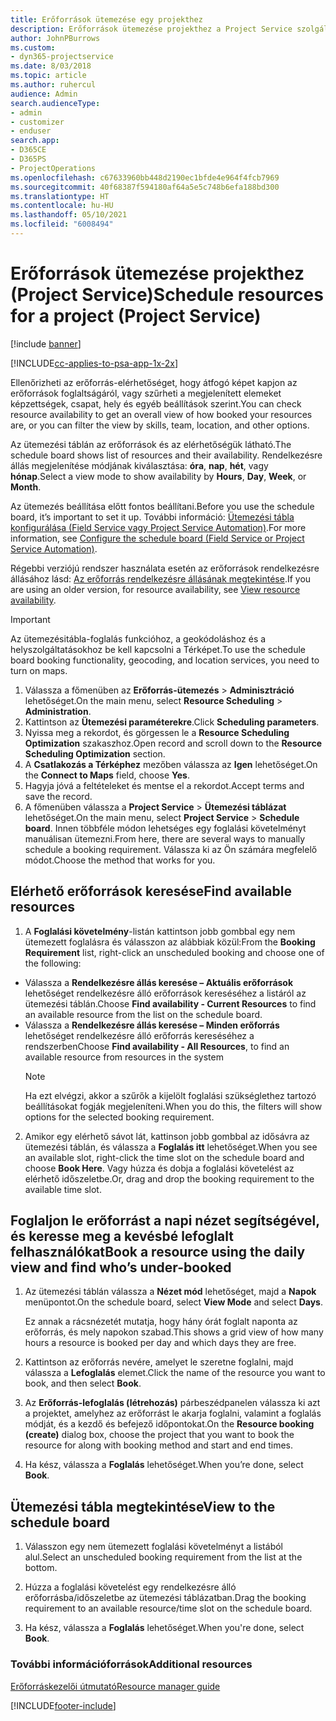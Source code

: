 ```yaml
---
title: Erőforrások ütemezése egy projekthez
description: Erőforrások ütemezése projekthez a Project Service szolgáltatásban
author: JohnPBurrows
ms.custom:
- dyn365-projectservice
ms.date: 8/03/2018
ms.topic: article
ms.author: ruhercul
audience: Admin
search.audienceType:
- admin
- customizer
- enduser
search.app:
- D365CE
- D365PS
- ProjectOperations
ms.openlocfilehash: c67633960bb448d2190ec1bfde4e964f4fcb7969
ms.sourcegitcommit: 40f68387f594180af64a5e5c748b6efa188bd300
ms.translationtype: HT
ms.contentlocale: hu-HU
ms.lasthandoff: 05/10/2021
ms.locfileid: "6008494"
---
```

# <a name="schedule-resources-for-a-project-project-service"></a><span data-ttu-id="99699-103">Erőforrások ütemezése projekthez (Project Service)</span><span class="sxs-lookup"><span data-stu-id="99699-103">Schedule resources for a project (Project Service)</span></span>

[!include [banner](../includes/psa-now-project-operations.md)]

[!INCLUDE[cc-applies-to-psa-app-1x-2x](../includes/cc-applies-to-psa-app-1x-2x.md)]

<span data-ttu-id="99699-104">Ellenőrizheti az erőforrás-elérhetőséget, hogy átfogó képet kapjon az erőforrások foglaltságáról, vagy szűrheti a megjelenített elemeket képzettségek, csapat, hely és egyéb beállítások szerint.</span><span class="sxs-lookup"><span data-stu-id="99699-104">You can check resource availability to get an overall view of how booked your resources are, or you can filter the view by skills, team, location, and other options.</span></span>  
  
<span data-ttu-id="99699-105">Az ütemezési táblán az erőforrások és az elérhetőségük látható.</span><span class="sxs-lookup"><span data-stu-id="99699-105">The schedule board shows list of resources and their availability.</span></span> <span data-ttu-id="99699-106">Rendelkezésre állás megjelenítése módjának kiválasztása: **óra**, **nap**, **hét**, vagy **hónap**.</span><span class="sxs-lookup"><span data-stu-id="99699-106">Select a view mode to show availability by **Hours**, **Day**, **Week**, or **Month**.</span></span>  
  
<span data-ttu-id="99699-107">Az ütemezés beállítása előtt fontos beállítani.</span><span class="sxs-lookup"><span data-stu-id="99699-107">Before you use the schedule board, it’s important to set it up.</span></span> <span data-ttu-id="99699-108">További információ: [Ütemezési tábla konfigurálása (Field Service vagy Project Service Automation)](/dynamics365/field-service/configure-schedule-board).</span><span class="sxs-lookup"><span data-stu-id="99699-108">For more information, see [Configure the schedule board (Field Service or Project Service Automation)](/dynamics365/field-service/configure-schedule-board).</span></span>
  
<span data-ttu-id="99699-109">Régebbi verziójú rendszer használata esetén az erőforrások rendelkezésre állásához lásd: [Az erőforrás rendelkezésre állásának megtekintése](../psa/view-resource-availability.md).</span><span class="sxs-lookup"><span data-stu-id="99699-109">If you are using an older version, for resource availability, see [View resource availability](../psa/view-resource-availability.md).</span></span>  

> [!IMPORTANT]
>  <span data-ttu-id="99699-110">Az ütemezésitábla-foglalás funkcióhoz, a geokódoláshoz és a helyszolgáltatásokhoz be kell kapcsolni a Térképet.</span><span class="sxs-lookup"><span data-stu-id="99699-110">To use the schedule board booking functionality, geocoding, and location services, you need to turn on maps.</span></span>  
> 
> 1. <span data-ttu-id="99699-111">Válassza a főmenüben az **Erőforrás-ütemezés** > **Adminisztráció** lehetőséget.</span><span class="sxs-lookup"><span data-stu-id="99699-111">On the main menu, select **Resource Scheduling** > **Administration**.</span></span>  
> 2. <span data-ttu-id="99699-112">Kattintson az **Ütemezési paraméterekre**.</span><span class="sxs-lookup"><span data-stu-id="99699-112">Click **Scheduling parameters**.</span></span>  
> 3. <span data-ttu-id="99699-113">Nyissa meg a rekordot, és görgessen le a **Resource Scheduling Optimization** szakaszhoz.</span><span class="sxs-lookup"><span data-stu-id="99699-113">Open record and scroll down to the **Resource Scheduling Optimization** section.</span></span>  
> 4. <span data-ttu-id="99699-114">A **Csatlakozás a Térképhez** mezőben válassza az **Igen** lehetőséget.</span><span class="sxs-lookup"><span data-stu-id="99699-114">On the **Connect to Maps** field, choose **Yes**.</span></span>  
> 5. <span data-ttu-id="99699-115">Hagyja jóvá a feltételeket és mentse el a rekordot.</span><span class="sxs-lookup"><span data-stu-id="99699-115">Accept terms and save the record.</span></span>  
> 6. <span data-ttu-id="99699-116">A főmenüben válassza a **Project Service** > **Ütemezési táblázat** lehetőséget.</span><span class="sxs-lookup"><span data-stu-id="99699-116">On the main menu, select **Project Service** > **Schedule board**.</span></span> <span data-ttu-id="99699-117">Innen többféle módon lehetséges egy foglalási követelményt manuálisan ütemezni.</span><span class="sxs-lookup"><span data-stu-id="99699-117">From here, there are several ways to manually schedule a booking requirement.</span></span> <span data-ttu-id="99699-118">Válassza ki az Ön számára megfelelő módot.</span><span class="sxs-lookup"><span data-stu-id="99699-118">Choose the method that works for you.</span></span>
  
## <a name="find-available-resources"></a><span data-ttu-id="99699-119">Elérhető erőforrások keresése</span><span class="sxs-lookup"><span data-stu-id="99699-119">Find available resources</span></span>

1.  <span data-ttu-id="99699-120">A **Foglalási követelmény**-listán kattintson jobb gombbal egy nem ütemezett foglalásra és válasszon az alábbiak közül:</span><span class="sxs-lookup"><span data-stu-id="99699-120">From the **Booking Requirement** list, right-click an unscheduled booking and choose one of the following:</span></span>  
  
- <span data-ttu-id="99699-121">Válassza a **Rendelkezésre állás keresése – Aktuális erőforrások** lehetőséget rendelkezésre álló erőforrások kereséséhez a listáról az ütemezési táblán.</span><span class="sxs-lookup"><span data-stu-id="99699-121">Choose **Find availability - Current Resources** to find an available resource from the list on the schedule board.</span></span>  
- <span data-ttu-id="99699-122">Válassza a **Rendelkezésre állás keresése – Minden erőforrás** lehetőséget rendelkezésre álló erőforrás kereséséhez a rendszerben</span><span class="sxs-lookup"><span data-stu-id="99699-122">Choose **Find availability - All Resources**, to find an available resource from resources in the system</span></span>  
   > [!NOTE]
   >  <span data-ttu-id="99699-123">Ha ezt elvégzi, akkor a szűrők a kijelölt foglalási szükséglethez tartozó beállításokat fogják megjeleníteni.</span><span class="sxs-lookup"><span data-stu-id="99699-123">When you do this, the filters will show options for the selected booking requirement.</span></span>  
  
2. <span data-ttu-id="99699-124">Amikor egy elérhető sávot lát, kattinson jobb gombbal az idősávra az ütemezési táblán, és válassza a **Foglalás itt** lehetőséget.</span><span class="sxs-lookup"><span data-stu-id="99699-124">When you see an available slot, right-click the time slot on the schedule board and choose **Book Here**.</span></span> <span data-ttu-id="99699-125">Vagy húzza és dobja a foglalási követelést az elérhető időszeletbe.</span><span class="sxs-lookup"><span data-stu-id="99699-125">Or, drag and drop the booking requirement to the available time slot.</span></span>  
  

## <a name="book-a-resource-using-the-daily-view-and-find-whos-under-booked"></a><span data-ttu-id="99699-126">Foglaljon le erőforrást a napi nézet segítségével, és keresse meg a kevésbé lefoglalt felhasználókat</span><span class="sxs-lookup"><span data-stu-id="99699-126">Book a resource using the daily view and find who’s under-booked</span></span>
  
1.  <span data-ttu-id="99699-127">Az ütemezési táblán válassza a **Nézet mód** lehetőséget, majd a **Napok** menüpontot.</span><span class="sxs-lookup"><span data-stu-id="99699-127">On the schedule board, select **View Mode** and select **Days**.</span></span>  
  
    <span data-ttu-id="99699-128">Ez annak a rácsnézetét mutatja, hogy hány órát foglalt naponta az erőforrás, és mely napokon szabad.</span><span class="sxs-lookup"><span data-stu-id="99699-128">This shows a grid view of how many hours a resource is booked per day and which days they are free.</span></span>  
  
2.  <span data-ttu-id="99699-129">Kattintson az erőforrás nevére, amelyet le szeretne foglalni, majd válassza a **Lefoglalás** elemet.</span><span class="sxs-lookup"><span data-stu-id="99699-129">Click the name of the resource you want to book, and then select **Book**.</span></span>  
  
3.  <span data-ttu-id="99699-130">Az **Erőforrás-lefoglalás (létrehozás)** párbeszédpanelen válassza ki azt a projektet, amelyhez az erőforrást le akarja foglalni, valamint a foglalás módját, és a kezdő és befejező időpontokat.</span><span class="sxs-lookup"><span data-stu-id="99699-130">On the **Resource booking (create)** dialog box, choose the project that you want to book the resource for along with booking method and start and end times.</span></span>  
  
4.  <span data-ttu-id="99699-131">Ha kész, válassza a **Foglalás** lehetőséget.</span><span class="sxs-lookup"><span data-stu-id="99699-131">When you’re done, select **Book**.</span></span>  
  
## <a name="view-to-the-schedule-board"></a><span data-ttu-id="99699-132">Ütemezési tábla megtekintése</span><span class="sxs-lookup"><span data-stu-id="99699-132">View to the schedule board</span></span>
  
1.  <span data-ttu-id="99699-133">Válasszon egy nem ütemezett foglalási követelményt a listából alul.</span><span class="sxs-lookup"><span data-stu-id="99699-133">Select an unscheduled booking requirement from the list at the bottom.</span></span>  
  
2.  <span data-ttu-id="99699-134">Húzza a foglalási követelést egy rendelkezésre álló erőforrásba/időszeletbe az ütemezési táblázatban.</span><span class="sxs-lookup"><span data-stu-id="99699-134">Drag the booking requirement to an available resource/time slot on the schedule board.</span></span>  
  
3.  <span data-ttu-id="99699-135">Ha kész, válassza a **Foglalás** lehetőséget.</span><span class="sxs-lookup"><span data-stu-id="99699-135">When you're done, select **Book**.</span></span>  
  
### <a name="additional-resources"></a><span data-ttu-id="99699-136">További információforrások</span><span class="sxs-lookup"><span data-stu-id="99699-136">Additional resources</span></span>  
 [<span data-ttu-id="99699-137">Erőforráskezelői útmutató</span><span class="sxs-lookup"><span data-stu-id="99699-137">Resource manager guide</span></span>](../psa/resource-manager-guide.md)


[!INCLUDE[footer-include](../includes/footer-banner.md)]